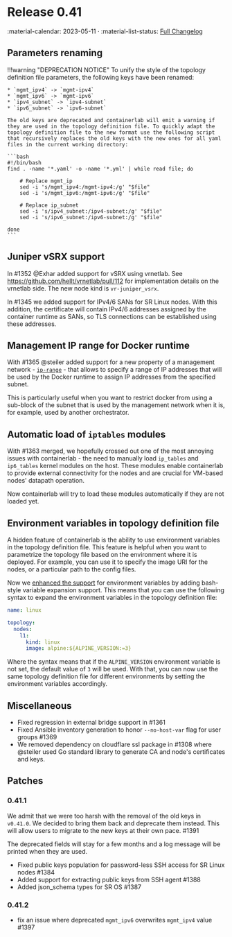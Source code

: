 # Release 0.41

:material-calendar: 2023-05-11 · :material-list-status: [Full Changelog](https://github.com/srl-labs/containerlab/releases)

## Parameters renaming

!!!warning "DEPRECATION NOTICE"
    To unify the style of the topology definition file parameters, the following keys have been renamed:

    * `mgmt_ipv4` -> `mgmt-ipv4`
    * `mgmt_ipv6` -> `mgmt-ipv6`
    * `ipv4_subnet` -> `ipv4-subnet`
    * `ipv6_subnet` -> `ipv6-subnet`

    The old keys are deprecated and containerlab will emit a warning if they are used in the topology definition file. To quickly adapt the topology definition file to the new format use the following script that recursively replaces the old keys with the new ones for all yaml files in the current working directory:

    ```bash
    #!/bin/bash
    find . -name '*.yaml' -o -name '*.yml' | while read file; do

        # Replace mgmt_ip
        sed -i 's/mgmt_ipv4:/mgmt-ipv4:/g' "$file"
        sed -i 's/mgmt_ipv6:/mgmt-ipv6:/g' "$file"

        # Replace ip_subnet
        sed -i 's/ipv4_subnet:/ipv4-subnet:/g' "$file"
        sed -i 's/ipv6_subnet:/ipv6-subnet:/g' "$file"

    done
    ```

## Juniper vSRX support

In #1352 @Exhar added support for vSRX using vrnetlab. See <https://github.com/hellt/vrnetlab/pull/112> for implementation details on the vrnetlab side. The new node kind is `vr-juniper_vsrx`.

In #1345 we added support for IPv4/6 SANs for SR Linux nodes. With this addition, the certificate will contain IPv4/6 addresses assigned by the container runtime as SANs, so TLS connections can be established using these addresses.

## Management IP range for Docker runtime

With #1365 @steiler added support for a new property of a management network - [`ip-range`](../manual/network.md#ip-range) - that allows to specify a range of IP addresses that will be used by the Docker runtime to assign IP addresses from the specified subnet.

This is particularly useful when you want to restrict docker from using a sub-block of the subnet that is used by the management network when it is, for example, used by another orchestrator.

## Automatic load of `iptables` modules

With #1363 merged, we hopefully crossed out one of the most annoying issues with containerlab - the need to manually load `ip_tables` and `ip6_tables` kernel modules on the host. These modules enable containerlab to provide external connectivity for the nodes and are crucial for VM-based nodes' datapath operation.

Now containerlab will try to load these modules automatically if they are not loaded yet.

## Environment variables in topology definition file

A hidden feature of containerlab is the ability to use environment variables in the topology definition file. This feature is helpful when you want to parametrize the topology file based on the environment where it is deployed. For example, you can use it to specify the image URI for the nodes, or a particular path to the config files.

Now we [enhanced the support](../manual/topo-def-file.md#environment-variables) for environment variables by adding bash-style variable expansion support. This means that you can use the following syntax to expand the environment variables in the topology definition file:

```yaml
name: linux

topology:
  nodes:
    l1:
      kind: linux
      image: alpine:${ALPINE_VERSION:=3}
```

Where the syntax means that if the `ALPINE_VERSION` environment variable is not set, the default value of `3` will be used. With that, you can now use the same topology definition file for different environments by setting the environment variables accordingly.

## Miscellaneous

* Fixed regression in external bridge support in #1361
* Fixed Ansible inventory generation to honor `--no-host-var` flag for user groups #1369
* We removed dependency on cloudflare ssl package in #1308 where @steiler used Go standard library to generate CA and node's certificates and keys.

## Patches

### 0.41.1

We admit that we were too harsh with the removal of the old keys in `v0.41.0`. We decided to bring them back and deprecate them instead. This will allow users to migrate to the new keys at their own pace. #1391

The deprecated fields will stay for a few months and a log message will be printed when they are used.

* Fixed public keys population for password-less SSH access for SR Linux nodes #1384
* Added support for extracting public keys from SSH agent #1388
* Added json_schema types for SR OS #1387

### 0.41.2

* fix an issue where deprecated `mgmt_ipv6` overwrites `mgmt_ipv4` value #1397

